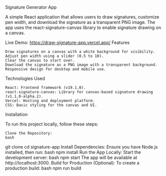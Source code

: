 Signature Generator App

A simple React application that allows users to draw signatures, customize pen width, and download the signature as a transparent PNG image. The app uses the react-signature-canvas library to enable signature drawing on a canvas.

Live Demo: https://draw-signature-app.vercel.app/
Features

    Draw signatures on a canvas with a white background for visibility.
    Adjust pen width using a slider (0.5 to 10).
    Clear the canvas to start over.
    Download the signature as a PNG image with a transparent background.
    Responsive design for desktop and mobile use.

Technologies Used

    React: Frontend framework (v19.1.0).
    react-signature-canvas: Library for canvas-based signature drawing (v1.1.0-alpha.2).
    Vercel: Hosting and deployment platform.
    CSS: Basic styling for the canvas and UI.

Installation

To run this project locally, follow these steps:

    Clone the Repository:
    bash

git clone <repository-url>
cd signature-app
Install Dependencies: Ensure you have Node.js installed, then run:
bash
npm install
Run the App Locally: Start the development server:
bash
npm start
The app will be available at http://localhost:3000.
Build for Production (Optional): To create a production build:
bash
npm run build
